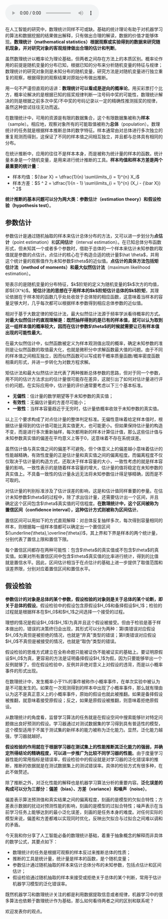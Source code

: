<audio title="03 数学基础 _ 窥一斑而知全豹：数理统计" src="https://static001.geekbang.org/resource/audio/45/00/45d293a115dcfdd4272fa101aab42300.mp3" controls="controls"></audio> 
<p>在人工智能的研究中，数理统计同样不可或缺。基础的统计理论有助于对机器学习的算法和数据挖掘的结果做出解释，只有做出合理的解读，数据的价值才能够体现。<strong>数理统计（mathematical statistics）根据观察或实验得到的数据来研究随机现象，并对研究对象的客观规律做出合理的估计和判断</strong>。</p>
<p>虽然数理统计以概率论为理论基础，但两者之间存在方法上的本质区别。概率论作用的前提是随机变量的分布已知，根据已知的分布来分析随机变量的特征与规律；数理统计的研究对象则是未知分布的随机变量，研究方法是对随机变量进行独立重复的观察，根据得到的观察结果对原始分布做出推断。</p>
<p>用一句不严谨但直观的话讲：<strong>数理统计可以看成是逆向的概率论</strong>。用买彩票打个比方，概率论解决的是根据已知的摇奖规律判断一注号码中奖的可能性，数理统计解决的则是根据之前多次中奖/不中奖的号码记录以一定的精确性推测摇奖的规律，虽然这种尝试往往无功而返。</p>
<p>在数理统计中，可用的资源是有限的数据集合，这个有限数据集被称为<strong>样本</strong>（sample）。相应地，观察对象所有的可能取值被称为<strong>总体</strong>（population）。数理统计的任务就是根据样本推断总体的数字特征。样本通常由对总体进行多次独立的重复观测而得到，这保证了不同的样本值之间相互独立，并且都与总体具有相同的分布。</p>
<p>在统计推断中，应用的往往不是样本本身，而是被称为统计量的样本的函数。统计量本身是一个随机变量，是用来进行统计推断的工具。<strong>样本均值和样本方差是两个最重要的统计量</strong>：</p>
<ul>
<li>样本均值：${\bar X} = \dfrac{1}{n} \sum\limits_{i = 1}^{n} X_i$</li>
<li>样本方差：$S ^ 2 = \dfrac{1}{n - 1} \sum\limits_{i = 1}^{n} (X_i - {\bar X}) ^ 2$</li>
</ul>
<p><strong>统计推断的基本问题可以分为两大类：参数估计（estimation theory）和假设检验（hypothesis test）</strong>。</p>
<h2>参数估计</h2>
<p>参数估计是通过随机抽取的样本来估计总体分布的方法，又可以进一步划分为<strong>点估计</strong>（point estimation）和<strong>区间估计</strong>（interval estimation）。在已知总体分布函数形式，但未知其一个或者多个参数时，借助于总体的一个样本来估计未知参数的取值就是参数的点估计。点估计的核心在于构造合适的统计量$\hat \theta$，并用这个统计量的观察值作为未知参数$\theta$的近似值。<strong>点估计的具体方法包括矩估计法（method of moments）和最大似然估计法</strong>（maximum likelihood estimation）。</p>
<!-- [[[read_end]]] -->
<p>矩表示的是随机变量的分布特征，$k$阶矩的定义为随机变量的$k$次方的均值，即$E(X^k)$。<strong>矩估计法的思想在于用样本的$k$阶矩估计总体的$k$阶矩</strong>，其理论依据在于样本矩的函数几乎处处收敛于总体矩的相应函数，这意味着当样本的容量足够大时，几乎每次都可以根据样本参数得到相应总体参数的近似值。</p>
<p>相对于基于大数定律的矩估计法，最大似然估计法源于频率学派看待概率的方式。<strong>对最大似然估计的直观理解是：既然抽样得到的是已有的样本值，就可以认为取到这一组样本值的概率较大，因而在估计参数$\theta$的时候就需要让已有样本值出现的可能性最大</strong>。</p>
<p>在最大似然估计中，似然函数被定义为样本观测值出现的概率，确定未知参数的准则是让似然函数的取值最大化，也就是微积分中求解函数最大值的问题。由于不同的样本值之间相互独立，因而似然函数可以写成若干概率质量函数/概率密度函数相乘的形式，并进一步转化为对数方程求解。</p>
<p>矩估计法和最大似然估计法代表了两种推断总体参数的思路，但对于同一个参数，用不同的估计方法求出的估计量很可能存在差异，这就引出了如何对估计量进行评价的问题。在实际应用中，估计量的评价通常要考虑以下三个基本标准。</p>
<ul>
<li><strong>无偏性</strong>：估计量的数学期望等于未知参数的真实值；</li>
<li><strong>有效性</strong>：无偏估计量的方差尽可能小；</li>
<li><strong>一致性</strong>：当样本容量趋近于无穷时，估计量依概率收敛于未知参数的真实值。</li>
</ul>
<p>以上三个要求构成了对点估计量的整体判定标准。无偏性意味着给定样本值时，根据估计量得到的估计值可能比真实值更大，也可能更小。但如果保持估计量的构造不变，而是进行多次重新抽样，每次都用新的样本计算估计值，那么这些估计值与未知参数真实值的偏差在平均意义上等于0，这意味着不存在系统误差。</p>
<p>虽然估计值与真实值之间的偏差不可避免，但个体意义上的偏差越小意味着估计的性能越精确，有效性度量的正是估计量和真实值之间的偏离程度。而偏离程度不仅仅取决于估计量的构造方式，还取决于样本容量的大小，一致性考虑的就是样本容量的影响。一致性表示的是随着样本容量的增大，估计量的值将稳定在未知参数的真实值上。不具备一致性的估计量永远无法将未知参数估计得足够精确，因而是不可取的。</p>
<p>对估计量的判别标准涉及了估计误差的影响，这是和估计值同样重要的参量。在估计未知参数$\theta$的过程中，除了求出估计量，还需要估计出一个区间，并且确定这个区间包含$\theta$真实值的可信程度。<strong>在数理统计中，这个区间被称为置信区间（confidence interval），这种估计方式则被称为区间估计</strong>。</p>
<p>置信区间可以用如下的方式直观解释：对总体反复抽样多次，每次得到容量相同的样本，则根据每一组样本值都可以确定出一个置信区间$(\underline{\theta},\overline{\theta})$，其上界和下界是样本的两个统计量，分别代表了置信上限和置信下限。</p>
<p>每个置信区间都存在两种可能性：包含$\theta$的真实值或不包含$\theta$的真实值。如果对所有置信区间中包含$\theta$真实值的比率进行统计，得到的比值就是置信水平。因此，区间估计相当于在点估计的基础上进一步提供了取值范围和误差界限，分别对应着置信区间和置信水平。</p>
<h2>假设检验</h2>
<p><strong>参数估计的对象是总体的某个参数，假设检验的对象则是关于总体的某个论断，即关于总体的假设</strong>。假设检验中的假设包含原假设$H_0$和备择假设$H_1$；检验的过程就是根据样本在$H_0$和$H_1$之间选择一个接受的过程。</p>
<p>理想的情况是假设$H_0$($H_1$)为真并且这个假设被接受。但由于检验是基于样本做出的，错误的决策终归会出现，其形式可以分为两种：第I类错误对应假设$H_0$为真但是被拒绝的情况，也就是“弃真”类型的错误；第II类错误对应假设$H_0$不真但是被接受的情况，也就是“取伪”类型的错误。</p>
<p>假设检验的思维方式建立在全称命题只能被证伪不能被证实的基础上。要证明原假设$H_0$为真，更容易的方法是证明备择假设$H_1$为假，因为只要能够举出一个反例就够了。但在假设检验中，反例并非绝对意义上对假设的违背，而是以小概率事件的形式出现。</p>
<p>在数理统计中，发生概率小于1%的事件被称作小概率事件，在单次实验中被认为是不可能发生的。如果在一次观测得到的样本中出现了小概率事件，那么就有理由认为这不是真正意义上的小概率事件，原始的假设也就此被推翻。如果是备择假设被推翻，就意味着接受原假设；反之，如果是原假设被推翻，则意味着拒绝原假设。</p>
<p>从数理统计的角度看，监督学习算法的任务就是在假设空间中搜索能够针对特定问题做出良好预测的假设。学习器通过对测试数据集的学习得到具有普适性的模型，这个模型适用于不属于测试集的新样本的能力被称为泛化能力。显然，泛化能力越强，学习器就越好。</p>
<p><strong>假设检验的作用就在于根据学习器在测试集上的性能推断其泛化能力的强弱，并确定所得结论的精确程度，可以进一步推广为比较不同学习器的性能</strong>。由于度量学习器性能的常用指标是错误率，假设检验中的假设就是对学习器的泛化错误率的推断，推断的依据就是在测试数据集上的测试错误率。具体的检验方式有很多种，在此不做赘述。</p>
<p>除了推断之外，对泛化性能的解释也是机器学习算法分析的重要内容。<strong>泛化误差的构成可以分为三部分：偏差（bias）、方差（variance）和噪声（noise）</strong>。</p>
<p>偏差表示算法预测值和真实结果之间的偏离程度，刻画的是模型的欠拟合特性；方差表示数据的扰动对预测性能的影响，刻画的是模型的过拟合特性；噪声表示在当前学习任务上能够达到的最小泛化误差，刻画的是任务本身的难度。对任何实际的模型来说，偏差和方差都难以实现同时优化，反映出欠拟合与过拟合之间难以调和的矛盾。</p>
<p>今天我和你分享了人工智能必备的数理统计基础，着重于抽象概念的解释而非具体的数学公式，其要点如下：</p>
<ul>
<li>数理统计的任务是根据可观察的样本反过来推断总体的性质；</li>
<li>推断的工具是统计量，统计量是样本的函数，是个随机变量；</li>
<li>参数估计通过随机抽取的样本来估计总体分布的未知参数，包括点估计和区间估计；</li>
<li>假设检验通过随机抽取的样本来接受或拒绝关于总体的某个判断，常用于估计机器学习模型的泛化错误率。</li>
</ul>
<p>既然机器学习和数理统计关注的都是利用数据提取信息或者规律，机器学习中的很多算法也依赖于数理统计作为基础，那么如何看待两者之间的区别和联系呢？</p>
<p>欢迎发表你的观点。</p>
<p><img src="https://static001.geekbang.org/resource/image/55/6d/553fd5c4498ba56b75a15fc99770dc6d.jpg" alt="" /></p>
